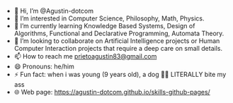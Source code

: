 - 👋 Hi, I’m @Agustin-dotcom
- 👀 I’m interested in Computer Science, Philosophy, Math, Physics.
- 🌱 I’m currently learning Knowledge Based Systems, Design of Algorithms, Functional and Declarative Programming, Automata Theory.
- 💞️ I’m looking to collaborate on Artificial Intelligence projects or Human Computer Interaction projects that require a deep care on small details.
- 📫 How to reach me prietoagustin83@gmail.com
- 😄 Pronouns: he/him
- ⚡ Fun fact: when i was young (9 years old), a dog 🐕‍🦺 LITERALLY bite my ass
- 🌐 Web page: https://agustin-dotcom.github.io/skills-github-pages/

<!---
Agustin-dotcom/Agustin-dotcom is a ✨ special ✨ repository because its `README.md` (this file) appears on your GitHub profile.
You can click the Preview link to take a look at your changes.
--->
